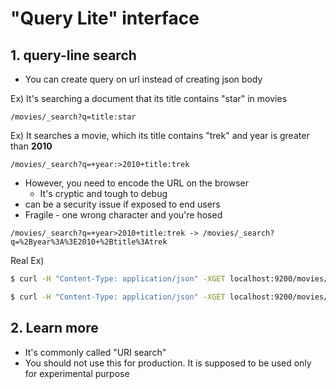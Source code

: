 # "Query Lite" interface

## 1. query-line search

- You can create query on url instead of creating json body

Ex) It's searching a document that its title contains "star" in movies

```
/movies/_search?q=title:star
```

Ex) It searches a movie, which its title contains "trek" and year is greater than **2010**

```
/movies/_search?q=+year:>2010+title:trek
```

- However, you need to encode the URL on the browser
  - It's cryptic and tough to debug
- can be a security issue if exposed to end users
- Fragile - one wrong character and you're hosed

```
/movies/_search?q=+year>2010+title:trek -> /movies/_search?q=%2Byear%3A%3E2010+%2Btitle%3Atrek
```

Real Ex)

```bash
$ curl -H "Content-Type: application/json" -XGET localhost:9200/movies/_search\?q=title:star\&pretty
```

```bash
$ curl -H "Content-Type: application/json" -XGET localhost:9200/movies/_search\?q=+year\>2010+title:trek\&pretty
```



## 2. Learn more

- It's commonly called "URI search"
- You should not use this for production. It is supposed to be used only for experimental purpose
